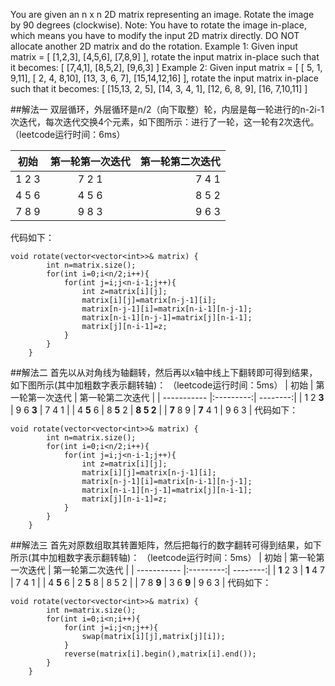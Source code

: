You are given an n x n 2D matrix representing an image.
Rotate the image by 90 degrees (clockwise).
Note:
You have to rotate the image in-place, which means you have to modify the input 2D matrix directly. DO NOT allocate another 2D matrix and do the rotation. 
Example 1: 
Given input matrix = 
[
  [1,2,3],
  [4,5,6],
  [7,8,9]
],
rotate the input matrix in-place such that it becomes:
[
  [7,4,1],
  [8,5,2],
  [9,6,3]
]
Example 2: 
Given input matrix =
[
  [ 5, 1, 9,11],
  [ 2, 4, 8,10],
  [13, 3, 6, 7],
  [15,14,12,16]
], 
rotate the input matrix in-place such that it becomes:
[
  [15,13, 2, 5],
  [14, 3, 4, 1],
  [12, 6, 8, 9],
  [16, 7,10,11]
]

##解法一
双层循环，外层循环是n/2（向下取整）轮，内层是每一轮进行的n-2i-1次迭代，每次迭代交换4个元素，如下图所示：进行了一轮，这一轮有2次迭代。
（leetcode运行时间：6ms）

| 初始 | 第一轮第一次迭代 | 第一轮第二次迭代 | 
| ----------- |:---------:| --------:| 
| 1 2 3 | 7 2 1 | 7 4 1 | 
| 4 5 6 | 4 5 6 | 8 5 2 | 
| 7 8 9 | 9 8 3 | 9 6 3 | 

代码如下：
```
void rotate(vector<vector<int>>& matrix) {
        int n=matrix.size();
        for(int i=0;i<n/2;i++){
            for(int j=i;j<n-i-1;j++){
                int z=matrix[i][j];
                matrix[i][j]=matrix[n-j-1][i];
                matrix[n-j-1][i]=matrix[n-i-1][n-j-1];
                matrix[n-i-1][n-j-1]=matrix[j][n-i-1];
                matrix[j][n-i-1]=z;
            }
        }
    }
```
##解法二
首先以从对角线为轴翻转，然后再以x轴中线上下翻转即可得到结果，如下图所示(其中加粗数字表示翻转轴)：
（leetcode运行时间：5ms）
| 初始 | 第一轮第一次迭代 | 第一轮第二次迭代 | 
| ----------- |:---------:| --------:| 
| 1 2 **3** | 9 6 **3** | 7 4 1 | 
| 4 **5** 6 | 8 **5** 2 | **8 5 2** | 
| **7** 8 9 | **7** 4 1 | 9 6 3 | 
代码如下：
```
void rotate(vector<vector<int>>& matrix) {
        int n=matrix.size();
        for(int i=0;i<n/2;i++){
            for(int j=i;j<n-i-1;j++){
                int z=matrix[i][j];
                matrix[i][j]=matrix[n-j-1][i];
                matrix[n-j-1][i]=matrix[n-i-1][n-j-1];
                matrix[n-i-1][n-j-1]=matrix[j][n-i-1];
                matrix[j][n-i-1]=z;
            }
        }
    }
```

##解法三
首先对原数组取其转置矩阵，然后把每行的数字翻转可得到结果，如下所示(其中加粗数字表示翻转轴)：
（leetcode运行时间：5ms）
| 初始 | 第一轮第一次迭代 | 第一轮第二次迭代 | 
| ----------- |:---------:| --------:| 
| **1** 2 3 | **1** 4 7 | 7 4 1 | 
| 4 **5** 6 | 2 **5** 8 | 8 5 2 | 
| 7 8 **9** | 3 6 **9** | 9 6 3 | 
代码如下：
```
void rotate(vector<vector<int>>& matrix) {
        int n=matrix.size();
        for(int i=0;i<n;i++){
            for(int j=i;j<n;j++){
                swap(matrix[i][j],matrix[j][i]);              
            }
            reverse(matrix[i].begin(),matrix[i].end());
        }          
    }
```
